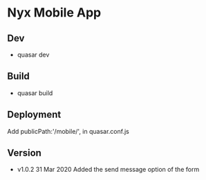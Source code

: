 # Nyx Mobile App

## Dev
* quasar dev

## Build
* quasar build

## Deployment
Add publicPath:'/mobile/', in quasar.conf.js

## Version
* v1.0.2 31 Mar 2020  Added the send message option of the form
